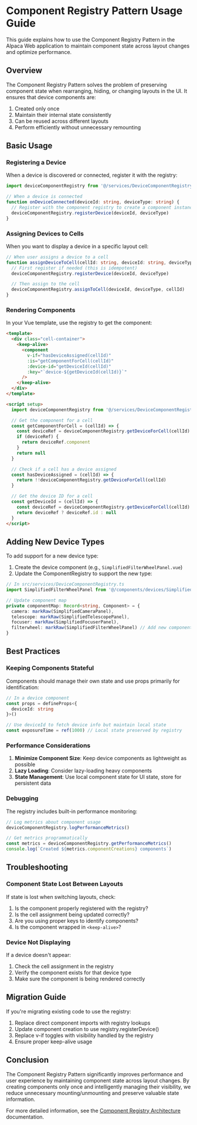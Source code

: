 # Component Registry Pattern Usage Guide

This guide explains how to use the Component Registry Pattern in the Alpaca Web application to maintain component state across layout changes and optimize performance.

## Overview

The Component Registry Pattern solves the problem of preserving component state when rearranging, hiding, or changing layouts in the UI. It ensures that device components are:

1. Created only once
2. Maintain their internal state consistently
3. Can be reused across different layouts
4. Perform efficiently without unnecessary remounting

## Basic Usage

### Registering a Device

When a device is discovered or connected, register it with the registry:

```typescript
import deviceComponentRegistry from '@/services/DeviceComponentRegistry'

// When a device is connected
function onDeviceConnected(deviceId: string, deviceType: string) {
  // Register with the component registry to create a component instance
  deviceComponentRegistry.registerDevice(deviceId, deviceType)
}
```

### Assigning Devices to Cells

When you want to display a device in a specific layout cell:

```typescript
// When user assigns a device to a cell
function assignDeviceToCell(cellId: string, deviceId: string, deviceType: string) {
  // First register if needed (this is idempotent)
  deviceComponentRegistry.registerDevice(deviceId, deviceType)

  // Then assign to the cell
  deviceComponentRegistry.assignToCell(deviceId, deviceType, cellId)
}
```

### Rendering Components

In your Vue template, use the registry to get the component:

```html
<template>
  <div class="cell-container">
    <keep-alive>
      <component
        v-if="hasDeviceAssigned(cellId)"
        :is="getComponentForCell(cellId)"
        :device-id="getDeviceId(cellId)"
        :key="`device-${getDeviceId(cellId)}`"
      />
    </keep-alive>
  </div>
</template>

<script setup>
  import deviceComponentRegistry from '@/services/DeviceComponentRegistry'

  // Get the component for a cell
  const getComponentForCell = (cellId) => {
    const deviceRef = deviceComponentRegistry.getDeviceForCell(cellId)
    if (deviceRef) {
      return deviceRef.component
    }
    return null
  }

  // Check if a cell has a device assigned
  const hasDeviceAssigned = (cellId) => {
    return !!deviceComponentRegistry.getDeviceForCell(cellId)
  }

  // Get the device ID for a cell
  const getDeviceId = (cellId) => {
    const deviceRef = deviceComponentRegistry.getDeviceForCell(cellId)
    return deviceRef ? deviceRef.id : null
  }
</script>
```

## Adding New Device Types

To add support for a new device type:

1. Create the device component (e.g., `SimplifiedFilterWheelPanel.vue`)
2. Update the ComponentRegistry to support the new type:

```typescript
// In src/services/DeviceComponentRegistry.ts
import SimplifiedFilterWheelPanel from '@/components/devices/SimplifiedFilterWheelPanel.vue'

// Update component map
private componentMap: Record<string, Component> = {
  camera: markRaw(SimplifiedCameraPanel),
  telescope: markRaw(SimplifiedTelescopePanel),
  focuser: markRaw(SimplifiedFocuserPanel),
  filterwheel: markRaw(SimplifiedFilterWheelPanel) // Add new component
}
```

## Best Practices

### Keeping Components Stateful

Components should manage their own state and use props primarily for identification:

```typescript
// In a device component
const props = defineProps<{
  deviceId: string
}>()

// Use deviceId to fetch device info but maintain local state
const exposureTime = ref(1000) // Local state preserved by registry
```

### Performance Considerations

1. **Minimize Component Size**: Keep device components as lightweight as possible
2. **Lazy Loading**: Consider lazy-loading heavy components
3. **State Management**: Use local component state for UI state, store for persistent data

### Debugging

The registry includes built-in performance monitoring:

```typescript
// Log metrics about component usage
deviceComponentRegistry.logPerformanceMetrics()

// Get metrics programmatically
const metrics = deviceComponentRegistry.getPerformanceMetrics()
console.log(`Created ${metrics.componentCreations} components`)
```

## Troubleshooting

### Component State Lost Between Layouts

If state is lost when switching layouts, check:

1. Is the component properly registered with the registry?
2. Is the cell assignment being updated correctly?
3. Are you using proper keys to identify components?
4. Is the component wrapped in `<keep-alive>`?

### Device Not Displaying

If a device doesn't appear:

1. Check the cell assignment in the registry
2. Verify the component exists for that device type
3. Make sure the component is being rendered correctly

## Migration Guide

If you're migrating existing code to use the registry:

1. Replace direct component imports with registry lookups
2. Update component creation to use registry.registerDevice()
3. Replace v-if toggles with visibility handled by the registry
4. Ensure proper keep-alive usage

## Conclusion

The Component Registry Pattern significantly improves performance and user experience by maintaining component state across layout changes. By creating components only once and intelligently managing their visibility, we reduce unnecessary mounting/unmounting and preserve valuable state information.

For more detailed information, see the [Component Registry Architecture](./architecture/component-registry-pattern.md) documentation.
